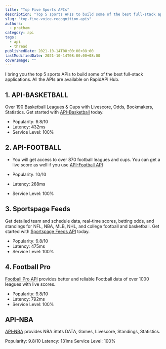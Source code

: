 ```yaml
---
title: "Top Five Sports APIs"
description: "Top 5 sports APIs to build some of the best full-stack applications."
slug: "top-five-voice-recognition-apis"
authors:
  - pratham
category: api
tags:
  - api
  - thread
publishedDate: 2021-10-14T08:00:00+08:00
lastModifiedDate: 2021-10-14T08:00:00+08:00
coverImage: ""
---
```


<Lead>
  I bring you the top 5 sports APIs to build some of the best full-stack applications. All the APIs are available on RapidAPI Hub.
</Lead>

## 1. API-BASKETBALL

Over 190 Basketball Leagues & Cups with Livescore, Odds, Bookmakers, Statistics. Get started with [API-Basketball](https://rapidapi.com/api-sports/api/api-basketball/?utm_source=RapidAPI.com/guides&utm_medium=DevRel&utm_campaign=DevRel) today.

- Popularity: 9.8/10
- Latency: 432ms
- Service Level: 100%

## 2. API-FOOTBALL

- You will get access to over 870 football leagues and cups. You can get a live score as well if you use [API-Football API](https://rapidapi.com/api-sports/api/api-football/?utm_source=twitter.com%2FRapid_API&utm_medium=DevRel&utm_campaign=DevRel)

- Popularity: 10/10
- Latency: 268ms
- Service Level: 100%

## 3. Sportspage Feeds

Get detailed team and schedule data, real-time scores, betting odds, and standings for NFL, NBA, MLB, NHL, and college football and basketball. Get started with [Sportspage Feeds API](https://rapidapi.com/SportspageFeeds/api/sportspage-feeds/?utm_source=RapidAPI.com/guides&utm_medium=DevRel&utm_campaign=DevRel) today.

- Popularity: 9.8/10
- Latency: 475ms
- Service Level: 100%

## 4. Football Pro

[Football Pro API](https://rapidapi.com/sportmonks-data/api/football-pro/?utm_source=RapidAPI.com/guides&utm_medium=DevRel&utm_campaign=DevRel) provides better and reliable Football data of over 1000 leagues with live scores.

- Popularity: 9.8/10
- Latency: 792ms
- Service Level: 100%

## API-NBA

[API-NBA](https://rapidapi.com/api-sports/api/api-nba/?utm_source=RapidAPI.com/guides&utm_medium=DevRel&utm_campaign=DevRel) provides NBA Stats DATA, Games, Livescore, Standings, Statistics.

Popularity: 9.8/10
Latency: 131ms
Service Level: 100%
